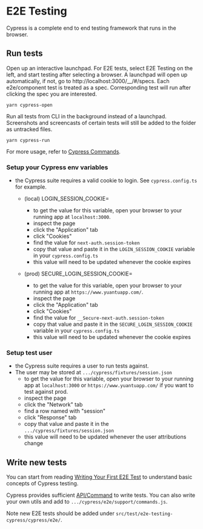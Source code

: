 # E2E Testing

Cypress is a complete end to end testing framework that runs in the browser. 

## Run tests
Open up an interactive launchpad. For E2E tests, select E2E Testing on the left, and start testing after selecting a browser. A launchpad will open up automatically, if not, go to http://localhost:3000/__/#/specs. Each e2e/component test is treated as a spec. Corresponding test will run after clicking the spec you are interested.
```shell
yarn cypress-open
```
Run all tests from CLI in the background instead of a launchpad. Screenshots and screencasts of certain tests will still be added to the folder as untracked files.

```shell
yarn cypress-run
```

For more usage, refer to [Cypress Commands](https://docs.cypress.io/guides/guides/command-line).

### Setup your Cypress env variables
- the Cypress suite requires a valid cookie to login. See `cypress.config.ts` for example.
  - (local) LOGIN_SESSION_COOKIE=
    - to get the value for this variable, open your browser to your running app at `localhost:3000`.
    - inspect the page
    - click the "Application" tab
    - click "Cookies"
    - find the value for `next-auth.session-token`
    - copy that value and paste it in the `LOGIN_SESSION_COOKIE` variable in your `cypress.config.ts`
    - this value will need to be updated whenever the cookie expires

  - (prod) SECURE_LOGIN_SESSION_COOKIE=
    - to get the value for this variable, open your browser to your running app at `https://www.yuantuapp.com/`.
    - inspect the page
    - click the "Application" tab
    - click "Cookies"
    - find the value for `__Secure-next-auth.session-token`
    - copy that value and paste it in the `SECURE_LOGIN_SESSION_COOKIE` variable in your `cypress.config.ts`
    - this value will need to be updated whenever the cookie expires

### Setup test user
- the Cypress suite requires a user to run tests against.
 - The user may be stored at `.../cypress/fixtures/session.json`
    - to get the value for this variable, open your browser to your running app at `localhost:3000` or `https://www.yuantuapp.com/` if you want to test against prod.
    - inspect the page
    - click the "Network" tab
    - find a row named with "session"
    - click "Response" tab
    - copy that value and paste it in the `.../cypress/fixtures/session.json`
    - this value will need to be updated whenever the user attributions change

## Write new tests
You can start from reading [Writing Your First E2E Test](https://docs.cypress.io/guides/end-to-end-testing/writing-your-first-end-to-end-test) to understand basic concepts of Cypress testing.

Cypress provides sufficient [API/Command](https://docs.cypress.io/api/table-of-contents) to write tests. You can also write your own utils and add to `.../cypress/e2e/support/commands.js`.

Note new E2E tests should be added under `src/test/e2e-testing-cypress/cypress/e2e/`.
